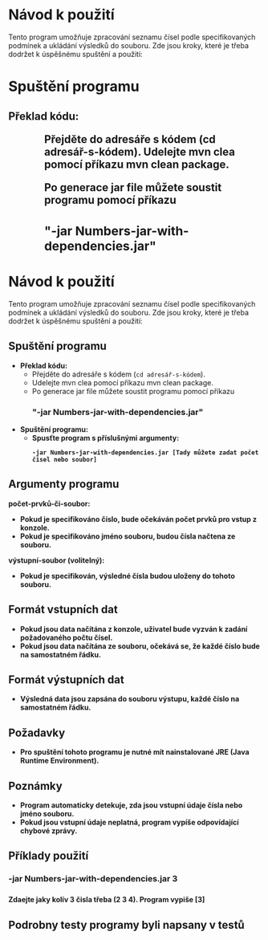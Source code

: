 
<H1>Návod k použití</H1>


<P>Tento program umožňuje zpracování seznamu čísel podle specifikovaných podmínek a ukládání výsledků do souboru. Zde jsou kroky, které je třeba dodržet k úspěšnému spuštění a použití:</P>

<h1><b>Spuštění programu</b></h1>

<h2>Překlad kódu:
  
<ul>
  <ol>Přejděte do adresáře s kódem (cd adresář-s-kódem).
  Udelejte mvn clea pomocí příkazu mvn clean package.</ol>
  <ol>Po generace jar file můžete soustit programu pomocí příkazu <h3><b>"-jar Numbers-jar-with-dependencies.jar"</b></h3></ol>
</ul>
</h2>




<h1>Návod k použití</h1>

<p>Tento program umožňuje zpracování seznamu čísel podle specifikovaných podmínek a ukládání výsledků do souboru. Zde jsou kroky, které je třeba dodržet k úspěšnému spuštění a použití:</p>

<h2>Spuštění programu</h2>

<ul>

  <li><strong>Překlad kódu:</strong>
        <ul>
            <li>Přejděte do adresáře s kódem (<code>cd adresář-s-kódem</code>).</li>
            <li> Udelejte mvn clea pomocí příkazu mvn clean package.</li>
            <li> Po generace jar file můžete soustit programu pomocí příkazu <h3><b>"-jar Numbers-jar-with-dependencies.jar"</li>
        </ul>
    </li>

  <li><strong>Spuštění programu:</strong>
        <ul>
            <li>Spusťte program s příslušnými argumenty:
                <pre><code>-jar Numbers-jar-with-dependencies.jar [Tady můžete zadat počet čisel nebo soubor]</code></pre>
            </li>
        </ul>
    </li>
</ul>

<h2>Argumenty programu</h2>

<p><strong>počet-prvků-či-soubor:</strong></p>
<ul>
    <li>Pokud je specifikováno číslo, bude očekáván počet prvků pro vstup z konzole.</li>
    <li>Pokud je specifikováno jméno souboru, budou čísla načtena ze souboru.</li>
</ul>

<p><strong>výstupní-soubor</strong> (volitelný):</p>
<ul>
    <li>Pokud je specifikován, výsledné čísla budou uloženy do tohoto souboru.</li>
</ul>

<h2>Formát vstupních dat</h2>

<ul>
    <li>Pokud jsou data načítána z konzole, uživatel bude vyzván k zadání požadovaného počtu čísel.</li>
    <li>Pokud jsou data načítána ze souboru, očekává se, že každé číslo bude na samostatném řádku.</li>
</ul>

<h2>Formát výstupních dat</h2>

<ul>
    <li>Výsledná data jsou zapsána do souboru výstupu, každé číslo na samostatném řádku.</li>
</ul>

<h2>Požadavky</h2>

<ul>
    <li>Pro spuštění tohoto programu je nutné mít nainstalované JRE (Java Runtime Environment).</li>
</ul>

<h2>Poznámky</h2>

<ul>
    <li>Program automaticky detekuje, zda jsou vstupní údaje čísla nebo jméno souboru.</li>
    <li>Pokud jsou vstupní údaje neplatná, program vypíše odpovídající chybové zprávy.</li>
</ul>

<h2>Příklady použití</h2>

<h3>-jar Numbers-jar-with-dependencies.jar 3<h3>
<h4>Zdaejte jaky kolív 3 čisla  třeba (2 3 4). Program vypiše [3]

<h2>Podrobny testy programy byli napsany v testů</h2>



